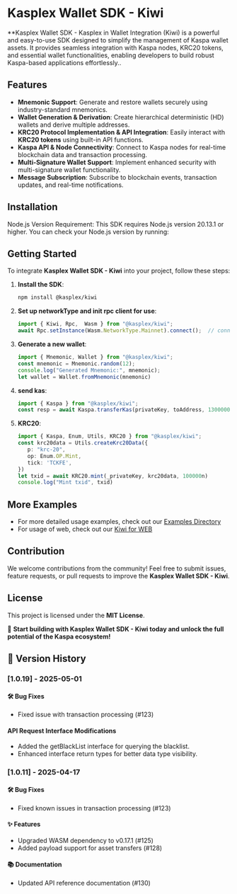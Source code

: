 # Kasplex Wallet SDK - Kiwi

**Kasplex Wallet SDK - Kasplex in Wallet Integration (Kiwi) is a powerful and easy-to-use SDK designed to simplify the management of Kaspa wallet assets. It provides seamless integration with Kaspa nodes, KRC20 tokens, and essential wallet functionalities, enabling developers to build robust Kaspa-based applications effortlessly..

## Features

- **Mnemonic Support**: Generate and restore wallets securely using industry-standard mnemonics.
- **Wallet Generation & Derivation**: Create hierarchical deterministic (HD) wallets and derive multiple addresses.
- **KRC20 Protocol Implementation & API Integration**: Easily interact with **KRC20 tokens** using built-in API functions.
- **Kaspa API & Node Connectivity**: Connect to Kaspa nodes for real-time blockchain data and transaction processing.
- **Multi-Signature Wallet Support**: Implement enhanced security with multi-signature wallet functionality.
- **Message Subscription**: Subscribe to blockchain events, transaction updates, and real-time notifications.

## Installation
Node.js Version Requirement: This SDK requires Node.js version 20.13.1 or higher. You can check your Node.js version by running:

## Getting Started

To integrate **Kasplex Wallet SDK - Kiwi** into your project, follow these steps:

1. **Install the SDK**:
   ```sh
   npm install @kasplex/kiwi
   ```
2. **Set up networkType and init rpc client for use**:
   ```typescript
   import { Kiwi, Rpc,  Wasm } from "@kasplex/kiwi";
   await Rpc.setInstance(Wasm.NetworkType.Mainnet).connect();  // connect kaspa node for fetch information from the node if needed
   ```

2. **Generate a new wallet**:
   ```typescript
   import { Mnemonic, Wallet } from "@kasplex/kiwi";
   const mnemonic = Mnemonic.random(12);
   console.log("Generated Mnemonic:", mnemonic);
   let wallet = Wallet.fromMnemonic(mnemonic)
   ```
   
4. **send kas**:
   ```typescript
   import { Kaspa } from "@kasplex/kiwi";
   const resp = await Kaspa.transferKas(privateKey, toAddress, 130000000n, 10000n)
   ```

5. **KRC20**:
   ```typescript
   import { Kaspa, Enum, Utils, KRC20 } from "@kasplex/kiwi";
   const krc20data = Utils.createKrc20Data({
      p: "krc-20",
      op: Enum.OP.Mint,
      tick: 'TCKFE',
   })
   let txid = await KRC20.mint(_privateKey, krc20data, 100000n)
   console.log("Mint txid", txid)
   ```
   
## More Examples
- For more detailed usage examples, check out our [Examples Directory](./example/)
- For usage of web, check out our [Kiwi for WEB](./README-WEB.md)


## Contribution

We welcome contributions from the community! Feel free to submit issues, feature requests, or pull requests to improve the **Kasplex Wallet SDK - Kiwi**.

## License

This project is licensed under the **MIT License**.

🚀 **Start building with Kasplex Wallet SDK - Kiwi today and unlock the full potential of the Kaspa ecosystem!**



## 📜 Version History
### [1.0.19] - 2025-05-01
#### 🛠️ Bug Fixes
- Fixed issue with transaction processing (#123)

#### API Request Interface Modifications
- Added the getBlackList interface for querying the blacklist.
- Enhanced interface return types for better data type visibility.

### [1.0.11] - 2025-04-17

#### 🛠️ Bug Fixes
- Fixed known issues in transaction processing (#123)

#### ✨ Features
- Upgraded WASM dependency to v0.17.1 (#125)
- Added payload support for asset transfers (#128)

#### 📚 Documentation
- Updated API reference documentation (#130)

